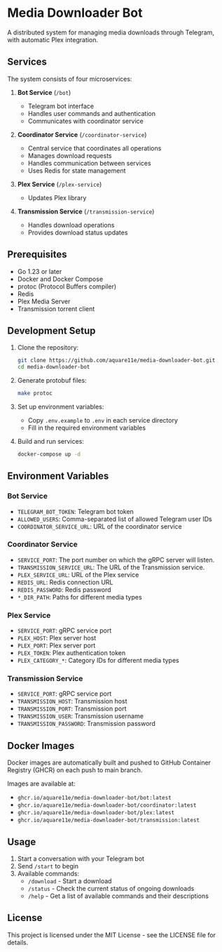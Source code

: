 # Media Downloader Bot

A distributed system for managing media downloads through Telegram, with automatic Plex integration.

## Services

The system consists of four microservices:

1. **Bot Service** (`/bot`)
   - Telegram bot interface
   - Handles user commands and authentication
   - Communicates with coordinator service

2. **Coordinator Service** (`/coordinator-service`)
   - Central service that coordinates all operations
   - Manages download requests
   - Handles communication between services
   - Uses Redis for state management

3. **Plex Service** (`/plex-service`)
   - Updates Plex library

4. **Transmission Service** (`/transmission-service`)
   - Handles download operations
   - Provides download status updates

## Prerequisites

- Go 1.23 or later
- Docker and Docker Compose
- protoc (Protocol Buffers compiler)
- Redis
- Plex Media Server
- Transmission torrent client

## Development Setup

1. Clone the repository:
   ```bash
   git clone https://github.com/aquare11e/media-downloader-bot.git
   cd media-downloader-bot
   ```

2. Generate protobuf files:
   ```bash
   make protoc
   ```

3. Set up environment variables:
   - Copy `.env.example` to `.env` in each service directory
   - Fill in the required environment variables

4. Build and run services:
   ```bash
   docker-compose up -d
   ```

## Environment Variables

### Bot Service
- `TELEGRAM_BOT_TOKEN`: Telegram bot token
- `ALLOWED_USERS`: Comma-separated list of allowed Telegram user IDs
- `COORDINATOR_SERVICE_URL`: URL of the coordinator service

### Coordinator Service
- `SERVICE_PORT`: The port number on which the gRPC server will listen.
- `TRANSMISSION_SERVICE_URL`: The URL of the Transmission service.
- `PLEX_SERVICE_URL`: URL of the Plex service
- `REDIS_URL`: Redis connection URL
- `REDIS_PASSWORD`: Redis password
- `*_DIR_PATH`: Paths for different media types

### Plex Service
- `SERVICE_PORT`: gRPC service port
- `PLEX_HOST`: Plex server host
- `PLEX_PORT`: Plex server port
- `PLEX_TOKEN`: Plex authentication token
- `PLEX_CATEGORY_*`: Category IDs for different media types

### Transmission Service
- `SERVICE_PORT`: gRPC service port
- `TRANSMISSION_HOST`: Transmission host
- `TRANSMISSION_PORT`: Transmission port
- `TRANSMISSION_USER`: Transmission username
- `TRANSMISSION_PASSWORD`: Transmission password

## Docker Images

Docker images are automatically built and pushed to GitHub Container Registry (GHCR) on each push to main branch.

Images are available at:
- `ghcr.io/aquare11e/media-downloader-bot/bot:latest`
- `ghcr.io/aquare11e/media-downloader-bot/coordinator:latest`
- `ghcr.io/aquare11e/media-downloader-bot/plex:latest`
- `ghcr.io/aquare11e/media-downloader-bot/transmission:latest`

## Usage

1. Start a conversation with your Telegram bot
2. Send `/start` to begin
3. Available commands:
   - `/download` - Start a download
   - `/status` - Check the current status of ongoing downloads
   - `/help` - Get a list of available commands and their descriptions

## License

This project is licensed under the MIT License - see the LICENSE file for details. 